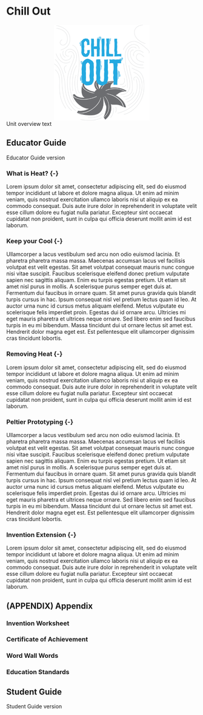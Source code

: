 # Chill Out
<img src="img/chillOut.png" width="50%" style="display: block; margin: auto;" />
Unit overview text

## Educator Guide
Educator Guide version

### What is Heat? {-}
Lorem ipsum dolor sit amet, consectetur adipiscing elit, sed do eiusmod tempor incididunt ut labore et dolore magna aliqua. Ut enim ad minim veniam, quis nostrud exercitation ullamco laboris nisi ut aliquip ex ea commodo consequat. Duis aute irure dolor in reprehenderit in voluptate velit esse cillum dolore eu fugiat nulla pariatur. Excepteur sint occaecat cupidatat non proident, sunt in culpa qui officia deserunt mollit anim id est laborum.

### Keep your Cool {-}
Ullamcorper a lacus vestibulum sed arcu non odio euismod lacinia. Et pharetra pharetra massa massa. Maecenas accumsan lacus vel facilisis volutpat est velit egestas. Sit amet volutpat consequat mauris nunc congue nisi vitae suscipit. Faucibus scelerisque eleifend donec pretium vulputate sapien nec sagittis aliquam. Enim eu turpis egestas pretium. Ut etiam sit amet nisl purus in mollis. A scelerisque purus semper eget duis at. Fermentum dui faucibus in ornare quam. Sit amet purus gravida quis blandit turpis cursus in hac. Ipsum consequat nisl vel pretium lectus quam id leo. At auctor urna nunc id cursus metus aliquam eleifend. Metus vulputate eu scelerisque felis imperdiet proin. Egestas dui id ornare arcu. Ultricies mi eget mauris pharetra et ultrices neque ornare. Sed libero enim sed faucibus turpis in eu mi bibendum. Massa tincidunt dui ut ornare lectus sit amet est. Hendrerit dolor magna eget est. Est pellentesque elit ullamcorper dignissim cras tincidunt lobortis.

### Removing Heat {-}
Lorem ipsum dolor sit amet, consectetur adipiscing elit, sed do eiusmod tempor incididunt ut labore et dolore magna aliqua. Ut enim ad minim veniam, quis nostrud exercitation ullamco laboris nisi ut aliquip ex ea commodo consequat. Duis aute irure dolor in reprehenderit in voluptate velit esse cillum dolore eu fugiat nulla pariatur. Excepteur sint occaecat cupidatat non proident, sunt in culpa qui officia deserunt mollit anim id est laborum.

### Peltier Prototyping {-}
Ullamcorper a lacus vestibulum sed arcu non odio euismod lacinia. Et pharetra pharetra massa massa. Maecenas accumsan lacus vel facilisis volutpat est velit egestas. Sit amet volutpat consequat mauris nunc congue nisi vitae suscipit. Faucibus scelerisque eleifend donec pretium vulputate sapien nec sagittis aliquam. Enim eu turpis egestas pretium. Ut etiam sit amet nisl purus in mollis. A scelerisque purus semper eget duis at. Fermentum dui faucibus in ornare quam. Sit amet purus gravida quis blandit turpis cursus in hac. Ipsum consequat nisl vel pretium lectus quam id leo. At auctor urna nunc id cursus metus aliquam eleifend. Metus vulputate eu scelerisque felis imperdiet proin. Egestas dui id ornare arcu. Ultricies mi eget mauris pharetra et ultrices neque ornare. Sed libero enim sed faucibus turpis in eu mi bibendum. Massa tincidunt dui ut ornare lectus sit amet est. Hendrerit dolor magna eget est. Est pellentesque elit ullamcorper dignissim cras tincidunt lobortis.

### Invention Extension {-}
Lorem ipsum dolor sit amet, consectetur adipiscing elit, sed do eiusmod tempor incididunt ut labore et dolore magna aliqua. Ut enim ad minim veniam, quis nostrud exercitation ullamco laboris nisi ut aliquip ex ea commodo consequat. Duis aute irure dolor in reprehenderit in voluptate velit esse cillum dolore eu fugiat nulla pariatur. Excepteur sint occaecat cupidatat non proident, sunt in culpa qui officia deserunt mollit anim id est laborum.

## (APPENDIX) Appendix 

### Invention Worksheet 

### Certificate of Achievement 

### Word Wall Words 

### Education Standards 


## Student Guide
Student Guide version
